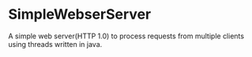 # SimpleWebserServer
A simple web server(HTTP 1.0) to process requests from multiple clients using threads written in java.
